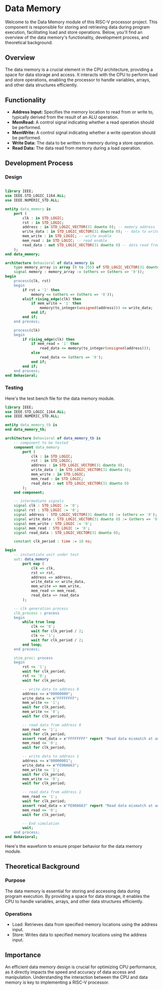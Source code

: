 # Data Memory

Welcome to the Data Memory module of this RISC-V processor project. This component is responsible for storing and retrieving data during program execution, facilitating load and store operations. Below, you'll find an overview of the data memory's functionality, development process, and theoretical background.

## Overview
The data memory is a crucial element in the CPU architecture, providing a space for data storage and access. It interacts with the CPU to perform load and store operations, enabling the processor to handle variables, arrays, and other data structures efficiently.

## Functionality
- **Address Input:** Specifies the memory location to read from or write to, typically derived from the result of an ALU operation.
- **MemRead:** A control signal indicating whether a read operation should be performed.
- **MemWrite:** A control signal indicating whether a write operation should be performed.
- **Write Data:** The data to be written to memory during a store operation.
- **Read Data:** The data read from memory during a load operation.

## Development Process

### Design
<div style="max-width: 800px; overflow-x: auto;">
    
```VHDL
library IEEE;
use IEEE.STD_LOGIC_1164.ALL;
use IEEE.NUMERIC_STD.ALL;

entity data_memory is
    port (
        clk : in STD_LOGIC;
        rst : in STD_LOGIC;
        address : in STD_LOGIC_VECTOR(31 downto 0); -- memory address
        write_data : in STD_LOGIC_VECTOR(31 downto 0); -- data to write
        mem_write : in STD_LOGIC; -- write enable
        mem_read : in STD_LOGIC; -- read enable
        read_data : out STD_LOGIC_VECTOR(31 downto 0) -- data read from memory
    );
end data_memory;

architecture Behavioral of data_memory is
    type memory_array is array (0 to 255) of STD_LOGIC_VECTOR(31 downto 0);
    signal memory : memory_array := (others => (others => '0'));
begin
    process(clk, rst)
    begin
        if rst = '1' then
            memory <= (others => (others => '0'));
        elsif rising_edge(clk) then
            if mem_write = '1' then
                memory(to_integer(unsigned(address))) <= write_data;
            end if;
        end if;
    end process;

    process(clk)
    begin
        if rising_edge(clk) then
            if mem_read = '1' then
                read_data <= memory(to_integer(unsigned(address)));
            else
                read_data <= (others => '0');
            end if;
        end if;
    end process;
end Behavioral;

```

### Testing

Here's the test bench file for the data memory module.
```VHDL
library IEEE;
use IEEE.STD_LOGIC_1164.ALL;
use IEEE.NUMERIC_STD.ALL;

entity data_memory_tb is
end data_memory_tb;

architecture Behavioral of data_memory_tb is
    -- component to be tested 
    component data_memory
        port (
            clk : in STD_LOGIC;
            rst : in STD_LOGIC;
            address : in STD_LOGIC_VECTOR(31 downto 0);
            write_data : in STD_LOGIC_VECTOR(31 downto 0);
            mem_write : in STD_LOGIC;
            mem_read : in STD_LOGIC;
            read_data : out STD_LOGIC_VECTOR(31 downto 0)
        );
    end component;

    -- intermediate signals
    signal clk : STD_LOGIC := '0';
    signal rst : STD_LOGIC := '0';
    signal address : STD_LOGIC_VECTOR(31 downto 0) := (others => '0');
    signal write_data : STD_LOGIC_VECTOR(31 downto 0) := (others => '0');
    signal mem_write : STD_LOGIC := '0';
    signal mem_read : STD_LOGIC := '0';
    signal read_data : STD_LOGIC_VECTOR(31 downto 0);

    constant clk_period : time := 10 ns;

begin
    -- instantiate unit under test
    uut: data_memory
        port map (
            clk => clk,
            rst => rst,
            address => address,
            write_data => write_data,
            mem_write => mem_write,
            mem_read => mem_read,
            read_data => read_data
        );

    -- clk generation process
    clk_process : process
    begin
        while true loop
            clk <= '0';
            wait for clk_period / 2;
            clk <= '1';
            wait for clk_period / 2;
        end loop;
    end process;

    stim_proc: process
    begin
        rst <= '1';
        wait for clk_period;
        rst <= '0';
        wait for clk_period;

        -- write data to address 0
        address <= x"00000000";
        write_data <= x"FFFFFFFF";
        mem_write <= '1';
        wait for clk_period;
        mem_write <= '0';
        wait for clk_period;

        -- read data from address 0
        mem_read <= '1';
        wait for clk_period;
        assert read_data = x"FFFFFFFF" report "Read data mismatch at address 0" severity error;
        mem_read <= '0';
        wait for clk_period;

        -- write data to address 1
        address <= x"00000001";
        write_data <= x"FE00A663";
        mem_write <= '1';
        wait for clk_period;
        mem_write <= '0';
        wait for clk_period;

        -- read data from address 1
        mem_read <= '1';
        wait for clk_period;
        assert read_data = x"FE00A663" report "Read data mismatch at address 1" severity error;
        mem_read <= '0';
        wait for clk_period;

        -- End simulation
        wait;
    end process;
end Behavioral;
```

Here's the waveform to ensure proper behavior for the data memory module.

## Theoretical Background

### Purpose
The data memory is essential for storing and accessing data during program execution. By providing a space for data storage, it enables the CPU to handle variables, arrays, and other data structures efficiently.

### Operations
- Load: Retrieves data from specified memory locations using the address input.
- Store: Writes data to specified memory locations using the address input.

## Importance
An efficient data memory design is crucial for optimizing CPU performance, as it directly impacts the speed and accuracy of data access and manipulation. Understanding the interaction between the CPU and data memory is key to implementing a RISC-V processor.
